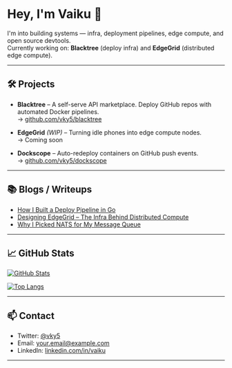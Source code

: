 # Hey, I'm Vaiku 👋

I'm into building systems — infra, deployment pipelines, edge compute, and open source devtools.  
Currently working on: **Blacktree** (deploy infra) and **EdgeGrid** (distributed edge compute).

---

## 🛠️ Projects

- **Blacktree** – A self-serve API marketplace. Deploy GitHub repos with automated Docker pipelines.  
  → [github.com/vky5/blacktree](https://github.com/vky5/blacktree)

- **EdgeGrid** *(WIP)* – Turning idle phones into edge compute nodes.  
  → Coming soon

- **Dockscope** – Auto-redeploy containers on GitHub push events.  
  → [github.com/vky5/dockscope](https://github.com/vky5/dockscope)

---

## 📚 Blogs / Writeups

- [How I Built a Deploy Pipeline in Go](#)
- [Designing EdgeGrid – The Infra Behind Distributed Compute](#)
- [Why I Picked NATS for My Message Queue](#)

---

## 📈 GitHub Stats

[![GitHub Stats](https://github-readme-stats.vercel.app/api?username=vky5&show_icons=true&theme=tokyonight)](https://github.com/vky5)

[![Top Langs](https://github-readme-stats.vercel.app/api/top-langs/?username=vky5&layout=compact&theme=tokyonight)](https://github.com/vky5)

---

## 📫 Contact

- Twitter: [@vky5](https://twitter.com/vky5)
- Email: your.email@example.com  
- LinkedIn: [linkedin.com/in/vaiku](#)

---
